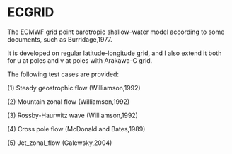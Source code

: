 # ECGRID
The ECMWF grid point barotropic shallow-water model according to some documents, such as Burridage,1977.

It is developed on regular latitude-longitude grid, and I also extend it both for u at poles and v at poles with Arakawa-C grid.

The following test cases are provided:

(1) Steady geostrophic flow (Williamson,1992)

(2) Mountain zonal flow (Williamson,1992)

(3) Rossby-Haurwitz wave (Williamson,1992)

(4) Cross pole flow (McDonald and Bates,1989)

(5) Jet_zonal_flow (Galewsky,2004)
